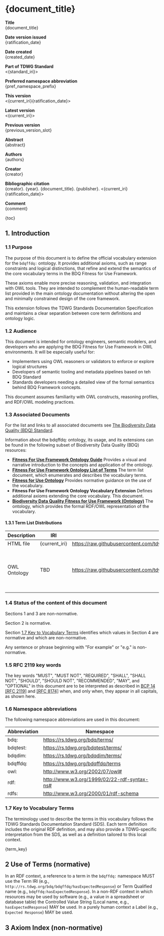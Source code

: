 <!--- Template for header, values provided from yaml configuration --->
# {document_title}

**Title**<br>
{document_title}

**Date version issued**<br>
{ratification_date}

**Date created**<br>
{created_date}

**Part of TDWG Standard**<br>
<{standard_iri}>

**Preferred namespace abbreviation**<br>
{pref_namespace_prefix}

**This version**<br>
<{current_iri}{ratification_date}>

**Latest version**<br>
<{current_iri}>

**Previous version**<br>
{previous_version_slot}

**Abstract**<br>
{abstract}

**Authors**<br>
{authors}

**Creator**<br>
{creator}

**Bibliographic citation**<br>
{creator}. {year}. {document_title}. {publisher}. <{current_iri}{ratification_date}>

**Comment**<br>
{comment}

{toc}

## 1. Introduction

### 1.1 Purpose

The purpose of this document is to define the official vocabulary extension for the `bdqffdq:` ontology. It provides additional axioms, such as range constraints and logical distinctions, that refine and extend the semantics of the core vocabulary terms in the BDQ Fitness for Use Framework.

These axioms enable more precise reasoning, validation, and integration with OWL tools. They are intended to complement the human-readable term list provided in the main ontology documentation without altering the open and minimally constrained design of the core framework.

This extension follows the TDWG Standards Documentation Specification and maintains a clear separation between core term definitions and ontology logic.

### 1.2 Audience

This document is intended for ontology engineers, semantic modelers, and developers who are applying the BDQ Fitness for Use Framework in OWL environments. It will be especially useful for:

- Implementers using OWL reasoners or validators to enforce or explore logical structures
- Developers of semantic tooling and metadata pipelines based on teh BDQ Standard
- Standards developers needing a detailed view of the formal semantics behind BDQ Framework concepts.

This document assumes familiarity with OWL constructs, reasoning profiles, and RDF/OWL modeling practices.

### 1.3 Associated Documents

For the list and links to all associated documents see [The Biodiversity Data Quality (BDQ) Standard](../../index.md).

Information about the bdqffdq: ontology, its usage, and its extensions can be found in the following subset of Biodiversity Data Quality (BDQ) resources:

- [**Fitness For Use Framework Ontology Guide**](../../guide/bdqffdq/index.md) Provides a visual and narrative introduction to the concepts and application of the ontology.
- [**Fitness For Use Framework Ontology List of Terms**](../../list/bdqffdq/index.md) The term list document, which enumerates and describes the vocabulary terms.
- [**Fitness for Use Ontology**](../../bdqffdq/index.md) Provides normative guidance on the use of the vocabulary.
- **Fitness For Use Framework Ontology Vocabulary Extension** Defines additional axioms extending the core vocabulary. This document.
- [**Biodiversity Data Quality Fitness for Use Framework (Ontology)**](../../../vocabulary/bdqffdq.owl) The ontology, which provides the formal RDF/OWL representation of the vocabulary.

#### 1.3.1 Term List Distributions

| Description | IRI | Download URL | Note | 
| ----------- | --- | -----------  | ---- | 
| HTML file   | {current_iri} | https://raw.githubusercontent.com/tdwg/bdq/master/tg2/_review/docs/extension/{pref_namespace_prefix}/index.md | This file | 
| OWL Ontology | TBD | https://raw.githubusercontent.com/tdwg/bdq/master/tg2/_review/vocabulary/bdqffdq.owl | Turtle Serialization of the full ontology, including additional axioms | 

### 1.4 Status of the content of this document

Sections 1 and 3 are non-normative.

Section 2 is normative.

Section [1.7 Key to Vocabulary Terms](#17-Key-to-Vocabulary-Terms) identifies which values in Section 4 are normative and which are non-normative.

Any sentence or phrase beginning with "For example" or "e.g." is non-normative.

### 1.5 RFC 2119 key words

The key words "MUST", "MUST NOT", "REQUIRED", "SHALL", "SHALL NOT", "SHOULD", "SHOULD NOT", "RECOMMENDED", "MAY", and "OPTIONAL" in this document are to be interpreted as described in [BCP 14](https://www.rfc-editor.org/info/bcp14) [\[RFC 2119\]](https://datatracker.ietf.org/doc/html/rfc2119) and [\[RFC 8174\]](https://datatracker.ietf.org/doc/html/rfc8174) when, and only when, they appear in all capitals, as shown here.

### 1.6 Namespace abbreviations

The following namespace abbreviations are used in this document:

| **Abbreviation** | **Namespace** |
| ------------ | -------------                               |
| bdq:         | https://rs.tdwg.org/bdq/terms/              |
| bdqtest:     | https://rs.tdwg.org/bdqtest/terms/          |
| bdqdim:      | https://rs.tdwg.org/bdqdim/terms/           |
| bdqffdq:     | https://rs.tdwg.org/bdqffdq/terms           |
| owl:         | http://www.w3.org/2002/07/owl#              |
| rdf:         | http://www.w3.org/1999/02/22-rdf-syntax-ns# |
| rdfs:        | http://www.w3.org/2000/01/rdf-schema        |

### 1.7 Key to Vocabulary Terms

The terminology used to describe the terms in this vocabulary follows the TDWG Standards Documentation Standard (SDS). Each term definition includes the original RDF definition, and may also provide a TDWG-specific interpretation from the SDS, as well as a definition tailored to this local context.

{term_key}

## 2 Use of Terms (normative)

In an RDF context, a reference to a term in the `bdqffdq:` namespace MUST use the Term IRI (e.g., `http://rs.tdwg.org/bdq/bdqffdq/hasExpectedResponse`) or Term Qualified name (e.g., `bdqffdq:hasExpectedResponse`). In a non-RDF context in which resources may be used by software (e.g., a value in a spreadsheet or database table) the Controlled Value String (Local name, e.g., `hasExpectedResponse`) MAY be used. In a purely human context a Label (e.g., `Expected Response`) MAY be used.

## 3 Axiom Index (non-normative)
